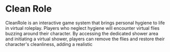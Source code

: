 # Clean Role
CleanRole is an interactive game system that brings personal hygiene to life in virtual roleplay. Players who neglect hygiene will encounter virtual flies buzzing around their character. By accessing the dedicated shower area and initiating a virtual shower, players can remove the flies and restore their character's cleanliness, adding a realistic
